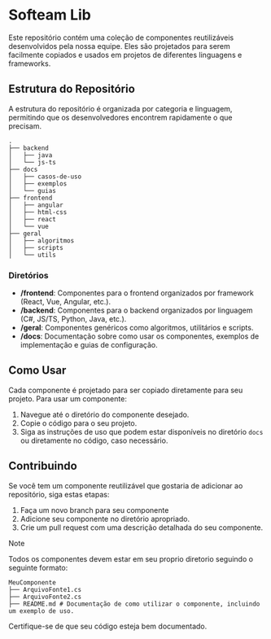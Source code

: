 # Softeam Lib

Este repositório contém uma coleção de componentes reutilizáveis desenvolvidos pela nossa equipe. Eles são projetados para serem facilmente copiados e usados em projetos de diferentes linguagens e frameworks.

## Estrutura do Repositório

A estrutura do repositório é organizada por categoria e linguagem, permitindo que os desenvolvedores encontrem rapidamente o que precisam.

```
.
├── backend
│   ├── java
│   └── js-ts
├── docs
│   ├── casos-de-uso
│   ├── exemplos
│   └── guias
├── frontend
│   ├── angular
│   ├── html-css
│   ├── react
│   └── vue
├── geral
│   ├── algoritmos
│   ├── scripts
│   └── utils
```

### Diretórios

- **/frontend**: Componentes para o frontend organizados por framework (React, Vue, Angular, etc.).
- **/backend**: Componentes para o backend organizados por linguagem (C#, JS/TS, Python, Java, etc.).
- **/geral**: Componentes genéricos como algoritmos, utilitários e scripts.
- **/docs**: Documentação sobre como usar os componentes, exemplos de implementação e guias de configuração.

## Como Usar

Cada componente é projetado para ser copiado diretamente para seu projeto. Para usar um componente:

1. Navegue até o diretório do componente desejado.
2. Copie o código para o seu projeto.
3. Siga as instruções de uso que podem estar disponíveis no diretório `docs` ou diretamente no código, caso necessário.

## Contribuindo

Se você tem um componente reutilizável que gostaria de adicionar ao repositório, siga estas etapas:

1. Faça um novo branch para seu componente
2. Adicione seu componente no diretório apropriado.
3. Crie um pull request com uma descrição detalhada do seu componente.

> [!NOTE]
> Todos os componentes devem estar em seu proprio diretorio seguindo o seguinte formato:

```
MeuComponente
├── ArquivoFonte1.cs
├── ArquivoFonte2.cs
├── README.md # Documentação de como utilizar o componente, incluindo um exemplo de uso.
```

Certifique-se de que seu código esteja bem documentado.
